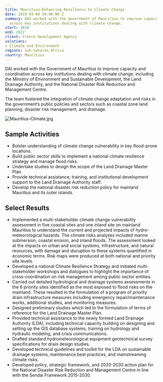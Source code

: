 ```yaml
---
title: Mauritius—Enhancing Resilience to Climate Change
date: 2019-03-08 20:40:00 Z
summary: DAI worked with the Government of Mauritius to improve capacity and coordination
  across key institutions dealing with climate change.
start: 2018
end: 2022
client: French Development Agency
solutions:
- Climate and Environment
regions: Sub-Saharan Africa
country: Mauritius
---
```


DAI worked with the Government of Mauritius to improve capacity and coordination across key institutions dealing with climate change, including the Ministry of Environment and Sustainable Development, the Land Drainage Authority, and the National Disaster Risk Reduction and Management Centre. 

The team fostered the integration of climate change adaptation and risks in the government’s public policies and sectors such as coastal zone land planning, disaster risk management, and drainage.

![Mauritius-Climate.jpg](/uploads/Mauritius-Climate.jpg "Photo: Ludovic Lubeigt")

## Sample Activities 

* Bolster understanding of climate change vulnerability in key flood-prone locations.
* Build public sector skills to implement a national climate resilience strategy and manage flood risks.
* Undertake studies to design the scope of the Land Drainage Master Plan.
* Provide technical assistance, training, and institutional development support to the Land Drainage Authority staff.
* Develop the national disaster risk reduction policy for mainland Mauritius and its outer islands.

## Select Results

* Implemented a multi-stakeholder climate change vulnerability assessment in five coastal sites and one inland site on mainland Mauritius to understand the current and projected impacts of hydro-meteorological hazards. The climate risks analyses included marine submersion, coastal erosion, and inland floods. The assessment looked at the impacts on urban and social systems, infrastructure, and natural resources, with damage and disruption to these systems quantified in economic terms. Risk maps were produced at both national and priority site levels.
* Developed a national Climate Resilience Strategy and initiated multi-stakeholder workshops and dialogues to highlight the importance of cross-coordination on risk management among public sector entities.
* Carried out detailed hydrological and drainage systems assessments in the 6 priority sites identified as the most exposed to flood risks on the mainland. These resulted in the formulation of a program of priority drain infrastructure measures including emergency repair/maintenance works, additional studies, and monitoring measures.
* Designed preliminary studies which led to the formulation of terms of reference for the Land Drainage Master Plan.
* Provided technical assistance to the newly formed Land Drainage Authority (LDA), including technical capacity building on designing and setting up the GIS database systems, training on hydrology and hydraulic modeling, and crisis communications. 
* Drafted standard hydrometeorological equipment geotechnical survey specifications for drain design studies.  
* Developed technical guidelines and toolkit for the LDA on sustainable drainage systems, maintenance best practices, and mainstreaming climate risks.
* Developed policy, strategic framework, and 2020-2030 action plan for the National Disaster Risk Reduction and Management Centre in line with the Sendai Framework 2015-2030.